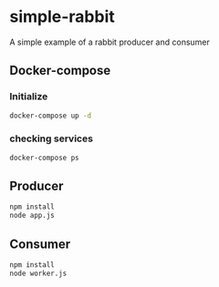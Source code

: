 # simple-rabbit

A simple example of a rabbit producer and consumer

## Docker-compose

### Initialize

```bash
docker-compose up -d
```

### checking services

```bash
docker-compose ps
```

## Producer

```bash
npm install
node app.js
```

## Consumer

```bash
npm install
node worker.js
```
